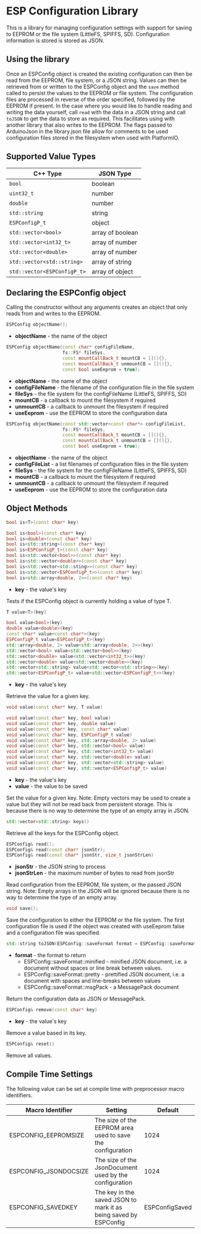 # ESP Configuration Library

This is a library for managing configuration settings with support for saving to
EEPROM or the file system (LittleFS, SPIFFS, SD). Configuration information is
stored is stored as JSON.

## Using the library

Once an ESPConfig object is created the existing configuration can then be read
from the EEPROM, file system, or a JSON string. Values can then be retrieved
from or written to the ESPConfig object and the `save` method called to persist
the values to the EEPROM or file system. The configuration files are processed
in reverse of the order specified, followed by the EEPROM if present. In the case
where you would like to handle reading and writing the data yourself, call `read`
with the data in a JSON string and call `toJSON` to get the data to store as
required. This facilitates using with another library that also writes to the
EEPROM. The flags passed to ArduinoJson in the library.json file allow for
comments to be used configuration files stored in the filesystem when used with
PlatformIO.

## Supported Value Types

C++ Type | JSON Type
-------- | ---------
`bool` | boolean
`uint32_t` | number
`double` | number
`std::string` | string
`ESPConfigP_t` | object
`std::vector<bool>` | array of boolean
`std::vector<int32_t>` | array of number
`std::vector<double>` | array of number
`std::vector<std::string>` | array of string
`std::vector<ESPConfigP_t>` | array of object

## Declaring the ESPConfig object

Calling the constructor without any arguments creates an object that only reads
from and writes to the EEPROM.

```c++
ESPConfig objectName();
```

- **objectName** - the name of the object

```c++
ESPConfig objectName(const char* configFileName,
                     fs::FS* fileSys,
                     const mountCallBack_t mountCB = [](){},
                     const mountCallBack_t unmountCB = [](){},
                     const bool useEeprom = true);
```

- **objectName** - the name of the object
- **configFileName** - the filename of the configuration file in the file system
- **fileSys** - the file system for the configFileName (LittleFS, SPIFFS, SD)
- **mountCB** - a callback to mount the filesystem if required
- **unmountCB** - a callback to unmount the filesystem if required
- **useEeprom** - use the EEPROM to store the configuration data

```c++
ESPConfig objectName(const std::vector<const char*> configFileList,
                     fs::FS* fileSys,
                     const mountCallBack_t mountCB = [](){},
                     const mountCallBack_t unmountCB = [](){},
                     const bool useEeprom = true);
```

- **objectName** - the name of the object
- **configFileList** - a list filenames of configuration files in the file system
- **fileSys** - the file system for the configFileName (LittleFS, SPIFFS, SD)
- **mountCB** - a callback to mount the filesystem if required
- **unmountCB** - a callback to unmount the filesystem if required
- **useEeprom** - use the EEPROM to store the configuration data

## Object Methods

```c++
bool is<T>(const char* key)

bool is<bool>(const char* key)
bool is<double>(const char* key)
bool is<std::string>(const char* key)
bool is<ESPConfigP_t>(const char* key)
bool is<std::vector<bool>>(const char* key)
bool is<std::vector<double>>(const char* key)
bool is<std::vector<std::sting>>(const char* key)
bool is<std::vector<ESPConfigP_t>>(const char* key)
bool is<std::array<double, 2>>(const char* key)
```

- **key** - the value's key

Tests if the ESPConfig object is currently holding a value of type T.

```c++
T value<T>(key)

bool value<bool>(key)
double value<double>(key)
const char* value<const char*>(key)
ESPConfigP_t value<ESPConfigP_t>(key)
std::array<double, 2> value<std::array<double, 2>>(key)
std::vector<bool> value<std::vector<bool>>(key)
std::vector<double> value<std::vector<int32_t>>(key)
std::vector<double> value<std::vector<double>>(key)
std::vector<std::string> value<std::vector<std::string>>(key)
std::vector<ESPConfigP_t> value<std::vector<ESPConfigP_t>>(key)
```

- **key** - the value's key

Retrieve the value for a given key.

```c++
void value(const char* key, T value)

void value(const char* key, bool value)
void value(const char* key, double value)
void value(const char* key, const char* value)
void value(const char* key, ESPConfigP_t value)
void value(const char* key, std::array<double, 2> value)
void value(const char* key, std::vector<bool> value)
void value(const char* key, std::vector<int32_t> value)
void value(const char* key, std::vector<double> value)
void value(const char* key, std::vector<std::string> value)
void value(const char* key, std::vector<ESPConfigP_t> value)
```

- **key** - the value's key
- **value** - the value to be saved

Set the value for a given key.
Note: Empty vectors may be used to create a value but they will not be read back
from persistent storage. This is because there is no way to determine the type of
an empty array in JSON.

```c++
std::vector<std::string> keys()
```

Retrieve all the keys for the ESPConfig object.

```c++
ESPConfig& read();
ESPConfig& read(const char* jsonStr);
ESPConfig& read(const char* jsonStr, size_t jsonStrLen)
```

- **jsonStr** - the JSON string to process
- **jsonStrLen** -  the maximum number of bytes to read from jsonStr

Read configuration from the EEPROM, file system, or the passed JSON string.
Note: Empty arrays in the JSON will be ignored because there is no way to determine
the type of an empty array.

```c++
void save();
```

Save the configuration to either the EEPROM or the file system. The first
configuration file is used if the object was created with useEeprom false and
a configuration file was specified.

```c++
std::string toJSON(ESPConfig::saveFormat format = ESPConfig::saveFormat::minified)
```

- **format** - the format to return
  - ESPConfig::saveFormat::minified - minified JSON document, i.e. a document without spaces or line break between values.
  - ESPConfig::saveFormat::pretty - prettified JSON document, i.e. a document with spaces and line-breaks between values
  - ESPConfig::saveFormat::msgPack - a MessagePack document

Return the configuration data as JSON or MessagePack.

```c++
ESPConfig& remove(const char* key)
```

- **key** - the value's key

Remove a value based in its key.

```c++
ESPConfig& reset()
```

Remove all values.

## Compile Time Settings

The following value can be set at compile time with preprocessor macro identifiers.

Macro Identifier | Setting | Default
---------------- | ------- | -------
ESPCONFIG_EEPROMSIZE | The size of the EEPROM area used to save the configuration | 1024
ESPCONFIG_JSONDOCSIZE | The size of the JsonDocument used by the configuration| 1024
ESPCONFIG_SAVEDKEY | The key in the saved JSON to mark it as being saved by ESPConfig | ESPConfigSaved
